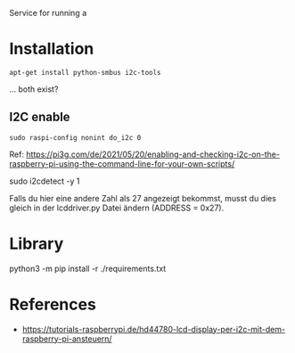 Service for running a 


# Installation
```
apt-get install python-smbus i2c-tools
```
... both exist?

## I2C enable
```
sudo raspi-config nonint do_i2c 0
```
Ref: https://pi3g.com/de/2021/05/20/enabling-and-checking-i2c-on-the-raspberry-pi-using-the-command-line-for-your-own-scripts/



sudo i2cdetect -y 1


Falls du hier eine andere Zahl als 27 angezeigt bekommst, musst du dies gleich in der lcddriver.py Datei ändern (ADDRESS = 0x27).

# Library
python3 -m pip install -r ./requirements.txt




# References 
- https://tutorials-raspberrypi.de/hd44780-lcd-display-per-i2c-mit-dem-raspberry-pi-ansteuern/
